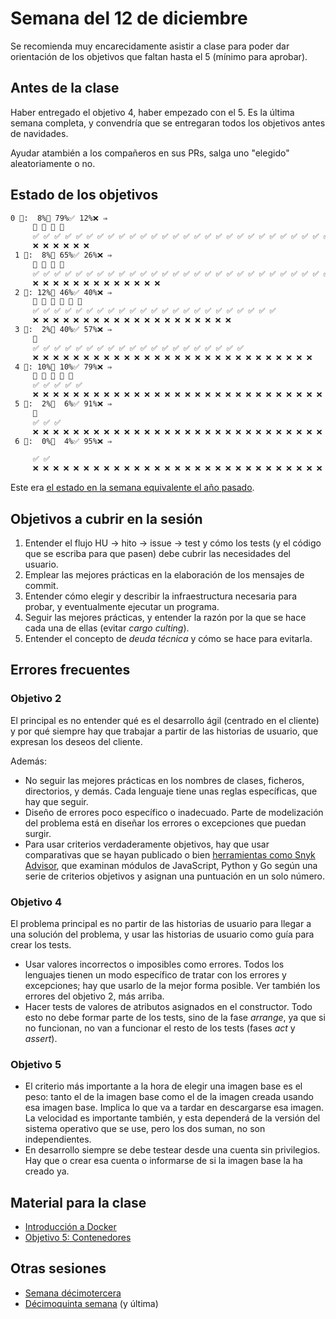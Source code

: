 # Semana del 12 de diciembre

Se recomienda muy encarecidamente asistir a clase para poder dar orientación de
los objetivos que faltan hasta el 5 (mínimo para aprobar).

## Antes de la clase

Haber entregado el objetivo 4, haber empezado con el 5. Es la última semana
completa, y convendría que se entregaran todos los objetivos antes de navidades.

Ayudar atambién a los compañeros en sus PRs, salga uno "elegido" aleatoriamente
o no.


## Estado de los objetivos

```txt
0 🧮:  8%🚧 79%✅ 12%❌ ⇒
     🚧 🚧 🚧 🚧
     ✅ ✅ ✅ ✅ ✅ ✅ ✅ ✅ ✅ ✅ ✅ ✅ ✅ ✅ ✅ ✅ ✅ ✅ ✅ ✅ ✅ ✅ ✅ ✅ ✅ ✅ ✅ ✅ ✅ ✅ ✅ ✅ ✅ ✅ ✅ ✅ ✅ ✅ ✅
     ❌ ❌ ❌ ❌ ❌ ❌
 1 🧮:  8%🚧 65%✅ 26%❌ ⇒
     🚧 🚧 🚧 🚧
     ✅ ✅ ✅ ✅ ✅ ✅ ✅ ✅ ✅ ✅ ✅ ✅ ✅ ✅ ✅ ✅ ✅ ✅ ✅ ✅ ✅ ✅ ✅ ✅ ✅ ✅ ✅ ✅ ✅ ✅ ✅ ✅
     ❌ ❌ ❌ ❌ ❌ ❌ ❌ ❌ ❌ ❌ ❌ ❌ ❌
 2 🧮: 12%🚧 46%✅ 40%❌ ⇒
     🚧 🚧 🚧 🚧 🚧 🚧
     ✅ ✅ ✅ ✅ ✅ ✅ ✅ ✅ ✅ ✅ ✅ ✅ ✅ ✅ ✅ ✅ ✅ ✅ ✅ ✅ ✅ ✅ ✅
     ❌ ❌ ❌ ❌ ❌ ❌ ❌ ❌ ❌ ❌ ❌ ❌ ❌ ❌ ❌ ❌ ❌ ❌ ❌ ❌
 3 🧮:  2%🚧 40%✅ 57%❌ ⇒
     🚧
     ✅ ✅ ✅ ✅ ✅ ✅ ✅ ✅ ✅ ✅ ✅ ✅ ✅ ✅ ✅ ✅ ✅ ✅ ✅ ✅
     ❌ ❌ ❌ ❌ ❌ ❌ ❌ ❌ ❌ ❌ ❌ ❌ ❌ ❌ ❌ ❌ ❌ ❌ ❌ ❌ ❌ ❌ ❌ ❌ ❌ ❌ ❌ ❌
 4 🧮: 10%🚧 10%✅ 79%❌ ⇒
     🚧 🚧 🚧 🚧 🚧
     ✅ ✅ ✅ ✅ ✅
     ❌ ❌ ❌ ❌ ❌ ❌ ❌ ❌ ❌ ❌ ❌ ❌ ❌ ❌ ❌ ❌ ❌ ❌ ❌ ❌ ❌ ❌ ❌ ❌ ❌ ❌ ❌ ❌ ❌ ❌ ❌ ❌ ❌ ❌ ❌ ❌ ❌ ❌ ❌
 5 🧮:  2%🚧  6%✅ 91%❌ ⇒
     🚧
     ✅ ✅ ✅
     ❌ ❌ ❌ ❌ ❌ ❌ ❌ ❌ ❌ ❌ ❌ ❌ ❌ ❌ ❌ ❌ ❌ ❌ ❌ ❌ ❌ ❌ ❌ ❌ ❌ ❌ ❌ ❌ ❌ ❌ ❌ ❌ ❌ ❌ ❌ ❌ ❌ ❌ ❌ ❌ ❌ ❌ ❌ ❌ ❌
 6 🧮:  0%🚧  4%✅ 95%❌ ⇒

     ✅ ✅
     ❌ ❌ ❌ ❌ ❌ ❌ ❌ ❌ ❌ ❌ ❌ ❌ ❌ ❌ ❌ ❌ ❌ ❌ ❌ ❌ ❌ ❌ ❌ ❌ ❌ ❌ ❌ ❌ ❌ ❌ ❌ ❌ ❌ ❌ ❌ ❌ ❌ ❌ ❌ ❌ ❌ ❌ ❌ ❌ ❌ ❌ ❌

```

Este era [el estado en la semana equivalente el año
pasado](../sesiones-21-22/semana-14.md).

## Objetivos a cubrir en la sesión

1. Entender el flujo HU → hito → issue → test y cómo los tests (y el código que
   se escriba para que pasen) debe cubrir las necesidades del usuario.
2. Emplear las mejores prácticas en la elaboración de los mensajes de commit.
3. Entender cómo elegir y describir la infraestructura necesaria para probar, y
   eventualmente ejecutar un programa.
4. Seguir las mejores prácticas, y entender la razón por la que se hace cada una
   de ellas (evitar *cargo culting*).
5. Entender el concepto de *deuda técnica* y cómo se hace para evitarla.

## Errores frecuentes


### Objetivo 2

El principal es no entender qué es el desarrollo ágil (centrado en el cliente) y
por qué siempre hay que trabajar a partir de las historias de usuario, que
expresan los deseos del cliente.

Además:

* No seguir las mejores prácticas en los nombres de clases, ficheros,
  directorios, y demás. Cada lenguaje tiene unas reglas específicas, que hay que
  seguir.
* Diseño de errores poco específico o inadecuado. Parte de modelización del
  problema está en diseñar los errores o excepciones que puedan surgir.
* Para usar criterios verdaderamente objetivos, hay que usar comparativas que se
  hayan publicado o bien [herramientas como Snyk
  Advisor](https://snyk.io/advisor/), que examinan módulos de JavaScript, Python
  y Go según una serie de criterios objetivos y asignan una puntuación en un
  solo número.

### Objetivo 4

El problema principal es no partir de las historias de usuario para
llegar a una solución del problema, y usar las historias de usuario
como guía para crear los tests.

* Usar valores incorrectos o imposibles como errores. Todos los lenguajes tienen
  un modo específico de tratar con los errores y excepciones; hay que usarlo de
  la mejor forma posible. Ver también los errores del objetivo 2, más arriba.
* Hacer tests de valores de atributos asignados en el
  constructor. Todo esto no debe formar parte de los tests, sino de la
  fase *arrange*, ya que si no funcionan, no van a funcionar el resto
  de los tests (fases *act* y *assert*).

### Objetivo 5

* El criterio más importante a la hora de elegir una imagen base es el peso:
  tanto el de la imagen base como el de la imagen creada usando esa imagen
  base. Implica lo que va a tardar en descargarse esa imagen. La velocidad es
  importante también, y esta dependerá de la versión del sistema operativo que
  se use, pero los dos suman, no son independientes.
* En desarrollo siempre se debe testear desde una cuenta sin privilegios. Hay
  que o crear esa cuenta o informarse de si la imagen base la ha creado ya.

## Material para la clase

* [Introducción a Docker](http://jj.github.io/IV/documentos/temas/Contenedores)
* [Objetivo 5:
  Contenedores](http://jj.github.io/IV/documentos/proyecto/5.Docker)

## Otras sesiones

* [Semana décimotercera](semana-13.md)
* [Décimoquinta semana](semana-15.md) (y última)

